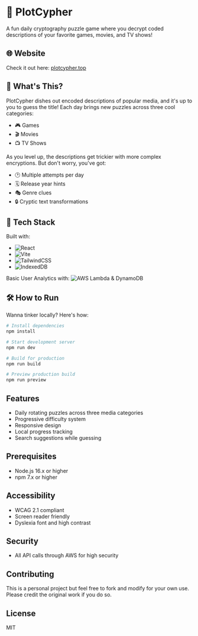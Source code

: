 # 🎲 PlotCypher

A fun daily cryptography puzzle game where you decrypt coded descriptions of your favorite games, movies, and TV shows!

## 🌐 Website

Check it out here: [plotcypher.top](www.plotcypher.top)

## 📖 What's This?

PlotCypher dishes out encoded descriptions of popular media, and it's up to you to guess the title! Each day brings new puzzles across three cool categories:

- 🎮 Games
- 🎬 Movies
- 📺 TV Shows

As you level up, the descriptions get trickier with more complex encryptions. But don't worry, you've got:
- 🕑 Multiple attempts per day
- 🗓️ Release year hints
- 🎭 Genre clues
- 🔒 Cryptic text transformations

## 🚀 Tech Stack

Built with:

- ![React](https://img.shields.io/badge/React-20232A?logo=react)
- ![Vite](https://img.shields.io/badge/Vite-646CFF?logo=vite)
- ![TailwindCSS](https://img.shields.io/badge/TailwindCSS-06B6D4?logo=tailwindcss)
- ![IndexedDB](https://img.shields.io/badge/IndexedDB-003B57?logo=database)

Basic User Analytics with:
![AWS Lambda & DynamoDB](https://aws.amazon.com/)

## 🛠️ How to Run

Wanna tinker locally? Here's how:

```bash
# Install dependencies
npm install

# Start development server
npm run dev

# Build for production
npm run build

# Preview production build
npm run preview
```

## Features

- Daily rotating puzzles across three media categories
- Progressive difficulty system
- Responsive design
- Local progress tracking
- Search suggestions while guessing

## Prerequisites
- Node.js 16.x or higher
- npm 7.x or higher

## Accessibility 

- WCAG 2.1 compliant
- Screen reader friendly
- Dyslexia font and high contrast

## Security

- All API calls through AWS for high security

## Contributing 

This is a personal project but feel free to fork and modify for your own use. Please credit the original work if you do so.

## License

MIT

